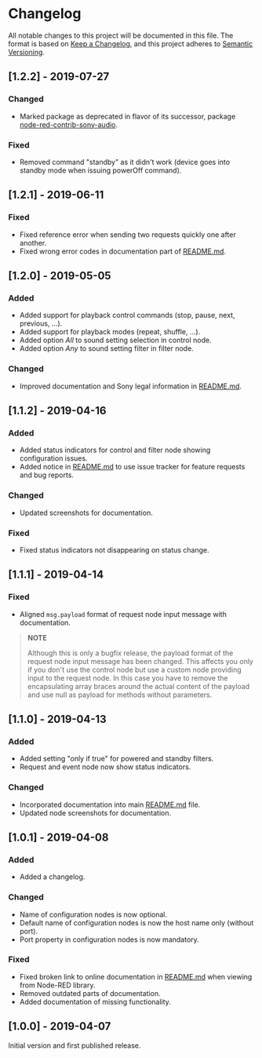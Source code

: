 # Changelog
All notable changes to this project will be documented in this file.
The format is based on [Keep a Changelog](https://keepachangelog.com/en/1.0.0/),
and this project adheres to [Semantic Versioning](https://semver.org/spec/v2.0.0.html).

## [1.2.2] - 2019-07-27
### Changed
- Marked package as deprecated in flavor of its successor, package [node-red-contrib-sony-audio](https://github.com/jensrossbach/node-red-contrib-sony-audio).

### Fixed
- Removed command "standby" as it didn't work (device goes into standby mode when issuing powerOff command).

## [1.2.1] - 2019-06-11
### Fixed
- Fixed reference error when sending two requests quickly one after another.
- Fixed wrong error codes in documentation part of [README.md](README.md).

## [1.2.0] - 2019-05-05
### Added
- Added support for playback control commands (stop, pause, next, previous, ...).
- Added support for playback modes (repeat, shuffle, ...).
- Added option _All_ to sound setting selection in control node.
- Added option _Any_ to sound setting filter in filter node.

### Changed
- Improved documentation and Sony legal information in [README.md](README.md).

## [1.1.2] - 2019-04-16
### Added
- Added status indicators for control and filter node showing configuration issues.
- Added notice in [README.md](README.md) to use issue tracker for feature requests and bug reports.

### Changed
- Updated screenshots for documentation.

### Fixed
- Fixed status indicators not disappearing on status change.

## [1.1.1] - 2019-04-14
### Fixed
- Aligned `msg.payload` format of request node input message with documentation.

> **NOTE**
>
> Although this is only a bugfix release, the payload format of the request node
> input message has been changed. This affects you only if you don't use the
> control node but use a custom node providing input to the request node. In
> this case you have to remove the encapsulating array braces around the actual
> content of the payload and use null as payload for methods without parameters.

## [1.1.0] - 2019-04-13
### Added
- Added setting "only if true" for powered and standby filters.
- Request and event node now show status indicators.

### Changed
- Incorporated documentation into main [README.md](README.md) file.
- Updated node screenshots for documentation.

## [1.0.1] - 2019-04-08
### Added
- Added a changelog.

### Changed
- Name of configuration nodes is now optional.
- Default name of configuration nodes is now the host name only (without port).
- Port property in configuration nodes is now mandatory.

### Fixed
- Fixed broken link to online documentation in [README.md](README.md) when viewing from Node-RED library.
- Removed outdated parts of documentation.
- Added documentation of missing functionality.

## [1.0.0] - 2019-04-07
Initial version and first published release.